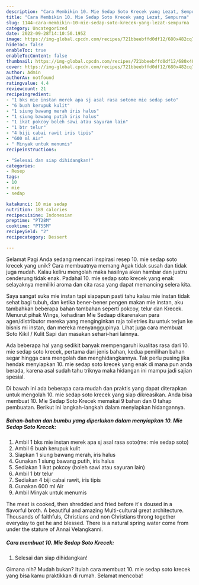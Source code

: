 ```yaml
---
description: "Cara Membikin 10. Mie Sedap Soto Krecek yang Lezat, Sempurna"
title: "Cara Membikin 10. Mie Sedap Soto Krecek yang Lezat, Sempurna"
slug: 1144-cara-membikin-10-mie-sedap-soto-krecek-yang-lezat-sempurna
category: Uncategorized
date: 2022-09-28T14:10:50.195Z
image: https://img-global.cpcdn.com/recipes/721bbeebffd0df12/680x482cq70/10-mie-sedap-soto-krecek-foto-resep-utama.jpg
hideToc: false
enableToc: true
enableTocContent: false
thumbnail: https://img-global.cpcdn.com/recipes/721bbeebffd0df12/680x482cq70/10-mie-sedap-soto-krecek-foto-resep-utama.jpg
cover: https://img-global.cpcdn.com/recipes/721bbeebffd0df12/680x482cq70/10-mie-sedap-soto-krecek-foto-resep-utama.jpg
author: Admin
authorAv: notfound
ratingvalue: 4.4
reviewcount: 21
recipeingredient:
- "1 bks mie instan merek apa sj asal rasa sotome mie sedap soto"
- "6 buah kerupuk kulit"
- "1 siung bawang merah iris halus"
- "1 siung bawang putih iris halus"
- "1 ikat pokcoy boleh sawi atau sayuran lain"
- "1 btr telur"
- "4 biji cabai rawit iris tipis"
- "600 ml Air"
- " Minyak untuk menumis"
recipeinstructions:

- "Selesai dan siap dihidangkan!"
categories:
- Resep
tags:
- 10
- mie
- sedap

katakunci: 10 mie sedap 
nutrition: 189 calories
recipecuisine: Indonesian
preptime: "PT28M"
cooktime: "PT55M"
recipeyield: "2"
recipecategory: Dessert

---
```



Selamat Pagi Anda sedang mencari inspirasi resep 10. mie sedap soto krecek yang unik? Cara membuatnya memang Agak tidak susah dan tidak juga mudah. Kalau keliru mengolah maka hasilnya akan hambar dan justru cenderung tidak enak. Padahal 10. mie sedap soto krecek yang enak selayaknya memiliki aroma dan cita rasa yang dapat memancing selera kita.


Saya sangat suka mie instan tapi siapapun pasti tahu kalau mie instan tidak sehat bagi tubuh, dan ketika bener-bener pengen makan mie instan, aku tambahkan beberapa bahan tambahan seperti pokcoy, telur dan Krecek. Menurut pihak Wings, kehadiran Mie Sedaap dikarenakan para agen/distributor mereka yang menginginkan raja toiletries itu untuk terjun ke bisnis mi instan, dan mereka menyanggupinya. Lihat juga cara membuat Soto Kikil / Kulit Sapi dan masakan sehari-hari lainnya.

Ada beberapa hal yang sedikit banyak mempengaruhi kualitas rasa dari 10. mie sedap soto krecek, pertama dari jenis bahan, kedua pemilihan bahan segar hingga cara mengolah dan menghidangkannya. Tak perlu pusing jika hendak menyiapkan 10. mie sedap soto krecek yang enak di mana pun anda berada, karena asal sudah tahu triknya maka hidangan ini mampu jadi sajian spesial.


Di bawah ini ada beberapa cara mudah dan praktis yang dapat diterapkan untuk mengolah 10. mie sedap soto krecek yang siap dikreasikan. Anda bisa membuat 10. Mie Sedap Soto Krecek memakai 9 bahan dan 0 tahap pembuatan. Berikut ini langkah-langkah dalam menyiapkan hidangannya.

<!--inarticleads1-->

##### Bahan-bahan dan bumbu yang diperlukan dalam menyiapkan 10. Mie Sedap Soto Krecek:

1. Ambil 1 bks mie instan merek apa sj asal rasa soto(me: mie sedap soto)
1. Ambil 6 buah kerupuk kulit
1. Siapkan 1 siung bawang merah, iris halus
1. Gunakan 1 siung bawang putih, iris halus
1. Sediakan 1 ikat pokcoy (boleh sawi atau sayuran lain)
1. Ambil 1 btr telur
1. Sediakan 4 biji cabai rawit, iris tipis
1. Gunakan 600 ml Air
1. Ambil  Minyak untuk menumis


The meat is cooked, then shredded and fried before it&#39;s doused in a flavorful broth. A beautiful and amazing Multi-cultural great architecture. Thousands of faithfuls, Christians and non Christians throng together everyday to get he and blessed. There is a natural spring water come from under the stature of Annai Velangkanni. 

<!--inarticleads2-->

##### Cara membuat 10. Mie Sedap Soto Krecek:


1. Selesai dan siap dihidangkan!



Gimana nih? Mudah bukan? Itulah cara membuat 10. mie sedap soto krecek yang bisa kamu praktikkan di rumah. Selamat mencoba!
